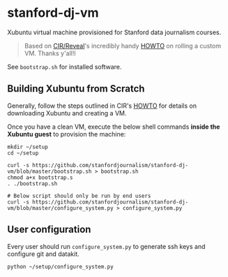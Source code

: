 # stanford-dj-vm

Xubuntu virtual machine provisioned for Stanford data journalism
courses.

> Based on [CIR/Reveal][]'s incredibly handy [HOWTO][] on rolling a
> custom VM. Thanks y'all!l

See `bootstrap.sh` for installed software.

[CIR/Reveal]: https://github.com/cirlabs
[HOWTO]: https://github.com/cirlabs/vm/blob/master/HOWTO.md


## Building Xubuntu from Scratch

Generally, follow the steps outlined in CIR's [HOWTO][]
for details on downloading Xubuntu and creating a VM.

Once you have a clean VM, execute the below shell commands **inside the Xubuntu guest**
to provision the machine:

```
mkdir ~/setup
cd ~/setup

curl -s https://github.com/stanfordjournalism/stanford-dj-vm/blob/master/bootstrap.sh > bootstrap.sh
chmod a+x bootstrap.s
. ./bootstrap.sh

# Below script should only be run by end users
curl -s https://github.com/stanfordjournalism/stanford-dj-vm/blob/master/configure_system.py > configure_system.py
```

## User configuration

Every user should run `configure_system.py` to generate ssh keys and
configure git and datakit.

```
python ~/setup/configure_system.py
```
